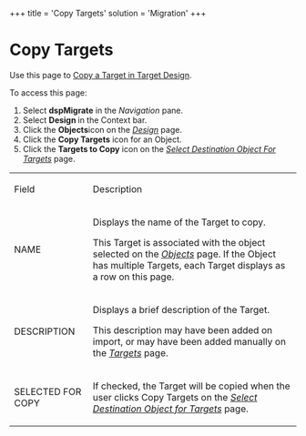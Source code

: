 +++
title = 'Copy Targets'
solution = 'Migration'
+++

# Copy Targets

<div class="use">

Use this page to [Copy a Target in Target
Design](../Use_Cases/Copy_a_Target_in_Target_Design.htm).

</div>

To access this page:

1.  Select <span style="font-weight: bold;">dspMigrate</span> in the
    <span style="font-style: italic;">Navigation</span> pane.
2.  Select <span style="font-weight: bold;">Design </span>in the Context
    bar.
3.  Click the <span style="font-weight: bold;">Objects</span>icon on the
    *[Design](Design.htm)* page.
4.  Click the <span style="font-weight: bold;">Copy Targets</span> icon
    for an Object.
5.  Click the **Targets to Copy** icon on the *[Select Destination
    Object For Targets](Select_Destination_Object_for_Targets.htm)*
    page.

<table>
<tbody>
<tr class="odd">
<td><p>Field</p></td>
<td><p>Description</p></td>
</tr>
<tr class="even">
<td><p>NAME</p></td>
<td><p>Displays the name of the Target to copy.</p>
<p>This Target is associated with the object selected on the <span style="font-style: italic;"><a href="Objects_Target_Design.htm">Objects</a></span> page. If the Object has multiple Targets, each Target displays as a row on this page.</p></td>
</tr>
<tr class="odd">
<td><p>DESCRIPTION</p></td>
<td><p>Displays a brief description of the Target.</p>
<p>This description may have been added on import, or may have been added manually on the <span style="font-style: italic;"><a href="Targets_H_Design.htm">Targets</a></span> page.</p></td>
</tr>
<tr class="even">
<td><p>SELECTED FOR COPY</p></td>
<td><p>If checked, the Target will be copied when the user clicks Copy Targets on the <em><a href="Select_Destination_Object_for_Targets.htm">Select Destination Object for Targets</a></em> page.</p></td>
</tr>
</tbody>
</table>

